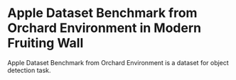 # Apple Dataset Benchmark from Orchard Environment in Modern Fruiting Wall

Apple Dataset Benchmark from Orchard Environment is a dataset for object detection task.